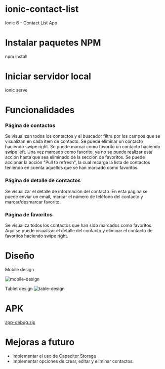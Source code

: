 # ionic-contact-list
Ionic 6 - Contact List App

# Instalar paquetes NPM
npm install

# Iniciar servidor local
ionic serve

# Funcionalidades
### Página de contactos
Se visualizan todos los contactos y el buscador filtra por los campos que se visualizan en cada item de contacto.
Se puede eliminar un contacto haciendo swipe right.
Se puede marcar como favorito un contacto haciendo swipe left. Una vez marcado como favorito, ya no se puede realizar esta acción hasta que sea eliminado de la sección de favoritos.
Se puede accionar la acción "Pull to refresh", la cual recarga la lista de contactos teniendo en cuenta aquellos que se han marcado como favoritos.

### Página de detalle de contactos
Se visualizar el detalle de información del contacto. En esta página se puede enviar un email, marcar el número de teléfono del contacto y marcar/desmarcar favorito.

### Página de favoritos
Se visualiza todos los contactos que han sido marcados como favoritos. Aquí se puede visualizar el detalle del contacto y eliminar el contacto de favoritos haciendo swipe right.

# Diseño
Mobile design

![mobile-design](https://user-images.githubusercontent.com/22506256/195128940-69c55aed-0804-4f63-ae60-a5185bc04588.PNG)

Tablet design
![table-design](https://user-images.githubusercontent.com/22506256/195128266-577d3d33-abf8-4184-9c39-888046f70b0b.PNG)

# APK
[app-debug.zip](https://github.com/giluchipla0823/ionic-contact-list/files/9757760/app-debug.zip)

# Mejoras a futuro
- Implementar el uso de Capacitor Storage
- Implementar opciones de crear, editar y eliminar contactos.

